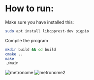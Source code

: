 # How to run:
Make sure you have installed this:
```bash
sudo apt install libcpprest-dev pigpio
```
Compile the program

```bash
mkdir build && cd build
cmake ..
make
./main
```
![metronome](https://08cb9bad.telegraph-image-qjf.pages.dev/file/31ed10ada21921a90c34b.jpg)
![metronome2](https://08cb9bad.telegraph-image-qjf.pages.dev/file/c336b17c958027857a075.jpg)